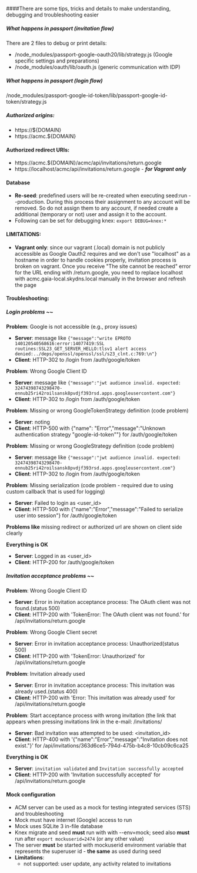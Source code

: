####There are some tips, tricks and details to make understanding, debugging and troubleshooting easier 

##### What happens in passport (invitation flow) 
There are 2 files to debug or print details:
 - /node_modules/passport-google-oauth20/lib/strategy.js (Google specific settings and preparations)
 - /node_modules/oauth/lib/oauth.js (generic communication with IDP)
##### What happens in passport (login flow)
/node_modules/passport-google-id-token/lib/passport-google-id-token/strategy.js


##### Authorized origins:
 - https://${DOMAIN}
 - https://acmc.${DOMAIN}
 
#### Authorized redirect URIs:
 - https://acmc.${DOMAIN}/acmc/api/invitations/return.google
 - https://localhost/acmc/api/invitations/return.google - **_for Vagrant only_**
 
#### Database
 - **Re-seed**: predefined users will be re-created when executing seed:run --production. During this process their assignment to any account will be removed. So do not assign them to any account, if needed create a additional (temporary or not) user and assign it to the account. 
 - Following can be set for debugging knex: ```export DEBUG=knex:*```

#### LIMITATIONS:
- **Vagrant only**: since our vagrant (.local) domain is not publicly accessible as Google Oauth2 requires and we don't use "localhost" as a hostname in order to handle cookies properly, invitation process is broken on vagrant. Once you receive "The site cannot be reached" error for the URL ending with /return.google, you need to replace localhost with acmc.gaia-local.skydns.local manually in the browser and refresh the page

#### Troubleshooting:
##### Login problems ~~
**Problem**: Google is not accessible (e.g., proxy issues)  
  - **Server**: message like ```{"message":"write EPROTO 140120540568616:error:14077419:SSL routines:SSL23_GET_SERVER_HELLO:tlsv1 alert access denied:../deps/openssl/openssl/ssl/s23_clnt.c:769:\n"}```
  - **Client**: HTTP-302 to /login from /auth/google/token  
  
**Problem**: Wrong Google Client ID  
  - **Server**: message like ```{"message":"jwt audience invalid. expected: 32474398743298470-ennub25ri42roilsansk8pvdjf393rsd.apps.googleusercontent.com"}```
  - **Client**: HTTP-302 to /login from /auth/google/token
    
**Problem**: Missing or wrong GoogleTokenStrategy definition (code problem)    
  - **Server**: noting
  - **Client**: HTTP-500 with {"name":  "Error","message":"Unknown authentication strategy \"google-id-token\""} for /auth/google/token
       
**Problem**: Missing or wrong GoogleStrategy definition (code problem)  
  - **Server**: message like ```{"message":"jwt audience invalid. expected: 32474398743298470-ennub25ri42roilsansk8pvdjf393rsd.apps.googleusercontent.com"}```
  - **Client**: HTTP-302 to /login from /auth/google/token
    
**Problem**: Missing serialization (code problem - required due to using custom callback that is used for logging)
  - **Server**: Failed to login as <user_id>
  - **Client**: HTTP-500 with {"name":"Error","message":"Failed to serialize user into session"} for /auth/google/token
    
**Problems like** missing redirect or authorized url are shown on client side clearly
   
**Everything is OK**
  - **Server**: Logged in as <user_id>
  - **Client**: HTTP-200 for /auth/google/token
  
##### Invitation acceptance problems ~~
**Problem**: Wrong Google Client ID
  - **Server**: Error in invitation acceptance process: The OAuth client was not found.(status 500)
  - **Client**: HTTP-200 with 'TokenError: The OAuth client was not found.' for /api/invitations/return.google
  
**Problem**: Wrong Google Client secret
  - **Server**: Error in invitation acceptance process: Unauthorized(status 500)
  - **Client**: HTTP-200 with 'TokenError: Unauthorized' for /api/invitations/return.google
  
**Problem**: Invitation already used
  - **Server**: Error in invitation acceptance process: This invitation was already used.(status 400)
  - **Client**: HTTP-200 with 'Error: This invitation was already used' for /api/invitations/return.google
  
**Problem**: Start acceptance process with wrong invitation (the link that appears when pressing invitations link in the e-mail: /invitations/<id>
  - **Server**: Bad invitation was attempted to be used: <invitation_id>
  - **Client**: HTTP-400 with '{"name":"Error","message":"Invitation does not exist."}' for /api/invitations/363d6ce5-794d-475b-b4c8-10cb09c6ca25
  
**Everything is OK**
  - **Server**: ```invitation validated``` and ```Invitation successfully accepted```
  - **Client**: HTTP-200 with 'Invitation successfully accepted' for /api/invitations/return.google
  
#### Mock configuration
- ACM server can be used as a mock for testing integrated services (STS) and troubleshooting
- Mock must have internet (Google) access to run
- Mock uses SQLite 3 in-file database
- Knex migrate and seed **must** run with with --env=mock; seed also **must** run after ```export mockuserid=2474``` (or any other value)
- The server **must** be started with mockuserid environment variable that represents the superuser id - **the same** as used during seed
- **Limitations**:
  - not supported: user update, any activity related to invitations
